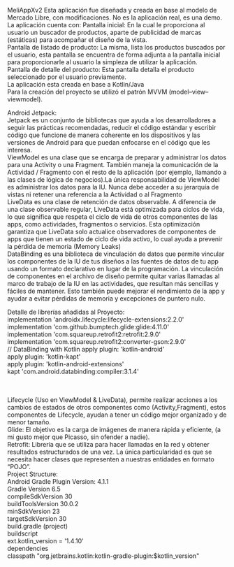 MeliAppXv2
Esta aplicación fue diseñada y creada en base al modelo de Mercado Libre, con modificaciones.
No es la aplicación real, es una demo.
</br>
La aplicación cuenta con:
Pantalla inicial: En la cual le proporciona al usuario un buscador de productos, aparte de publicidad de marcas (estáticas) para acompañar el diseño de la vista.
</br>
Pantalla de listado de producto: La misma, lista los productos buscados por el usuario, esta pantalla se encuentra de forma adjunta a la pantalla inicial para proporcionarle al usuario la simpleza de utilizar la aplicación.
</br>
Pantalla de detalle del producto: Esta pantalla detalla el producto seleccionado por el usuario previamente.
</br>
La aplicación esta creada en base a Kotlin/Java
</br>
Para la creación del proyecto se utilizó el patrón MVVM (model–view–viewmodel).
 
Android Jetpack:
</br>
Jetpack es un conjunto de bibliotecas que ayuda a los desarrolladores a seguir las prácticas recomendadas, reducir el código estándar y escribir código que funcione de manera coherente en los dispositivos y las versiones de Android para que puedan enfocarse en el código que les interesa.
</br>
ViewModel es una clase que se encarga de preparar y administrar los datos para una Activity o una Fragment. También maneja la comunicación de la Actividad / Fragmento con el resto de la aplicación (por ejemplo, llamando a las clases de lógica de negocios).La única responsabilidad de ViewModel es administrar los datos para la IU. Nunca debe acceder a su jerarquía de vistas ni retener una referencia a la Actividad o al Fragmento
</br>
LiveData es una clase de retención de datos observable. A diferencia de una clase observable regular, LiveData está optimizada para ciclos de vida, lo que significa que respeta el ciclo de vida de otros componentes de las apps, como actividades, fragmentos o servicios. Esta optimización garantiza que LiveData solo actualice observadores de componentes de apps que tienen un estado de ciclo de vida activo, lo cual ayuda a prevenir la pérdida de memoria (Memory Leaks)
</br>
DataBinding es una biblioteca de vinculación de datos que permite vincular los componentes de la IU de tus diseños a las fuentes de datos de tu app usando un formato declarativo en lugar de la programación.
La vinculación de componentes en el archivo de diseño permite quitar varias llamadas al marco de trabajo de la IU en las actividades, que resultan más sencillas y fáciles de mantener. Esto también puede mejorar el rendimiento de la app y ayudar a evitar pérdidas de memoria y excepciones de puntero nulo.
</br>

Detalle de librerías añadidas al Proyecto:
</br>
implementation 'androidx.lifecycle:lifecycle-extensions:2.2.0'
</br>
implementation 'com.github.bumptech.glide:glide:4.11.0'
</br>
implementation 'com.squareup.retrofit2:retrofit:2.9.0'
</br>
implementation 'com.squareup.retrofit2:converter-gson:2.9.0'
</br>
// DataBinding with Kotlin
apply plugin: 'kotlin-android'
</br>
apply plugin: 'kotlin-kapt'
</br>
apply plugin: 'kotlin-android-extensions'
</br>
kapt  'com.android.databinding:compiler:3.1.4'
</br>

</br></br>
Lifecycle (Uso en ViewModel & LiveData), permite realizar acciones a los cambios de estados de otros componentes como (Activity,Fragment), estos componentes de Lifecycle, ayudan a tener un código mejor organizado y de menor tamaño.
</br>
Glide: El objetivo es la carga de imágenes de manera rápida y eficiente, (a mi gusto mejor que Picasso, sin ofender a nadie).
</br> 
Retrofit: Librería que se utiliza para hacer llamadas en la red y obtener resultados estructurados de una vez. La única particularidad es que se necesita hacer clases que representen a nuestras entidades en formato “POJO”.
</br>
Project Structure:
</br>
Android Gradle Plugin Version: 4.1.1
</br>
Gradle Version 6.5
</br>
compileSdkVersion 30
</br>
buildToolsVersion 30.0.2
</br>
minSdkVersion 23
</br>
targetSdkVersion 30
</br>
build.gradle (project)
</br>
buildscript
</br>
ext.kotlin_version = '1.4.10'
</br>
dependencies
</br>
classpath "org.jetbrains.kotlin:kotlin-gradle-plugin:$kotlin_version"





